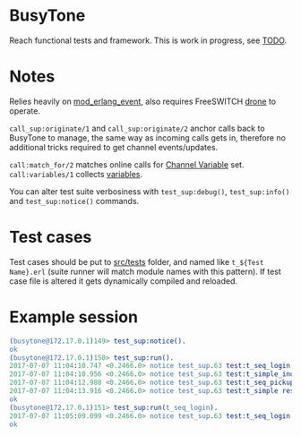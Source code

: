BusyTone
========

Reach functional tests and framework. This is work in progress, see [TODO](TODO.md).

Notes
=====

Relies heavily on [mod_erlang_event](https://freeswitch.org/confluence/display/FREESWITCH/mod_erlang_event),
also requires FreeSWITCH [drone](https://github.com/swarmcom/docker/tree/master/agents) to operate.

`call_sup:originate/1` and `call_sup:originate/2` anchor calls back to BusyTone to manage, the same way
as incoming calls gets in, therefore no additional tricks required to get channel events/updates.

`call:match_for/2` matches online calls for [Channel Variable](https://freeswitch.org/confluence/display/FREESWITCH/Channel+Variables) set.
`call:variables/1` collects [variables](https://freeswitch.org/confluence/display/FREESWITCH/Variables).

You can alter test suite verbosiness with `test_sup:debug()`, `test_sup:info()` and `test_sup:notice()` commands.

Test cases
==========

Test cases should be put to [src/tests](src/tests) folder, and named like `t_${Test Name}.erl` (suite runner will match module names with this pattern).
If test case file is altered it gets dynamically compiled and reloaded.

Example session
===============

```erlang
(busytone@172.17.0.1)149> test_sup:notice().
ok
(busytone@172.17.0.1)150> test_sup:run().
2017-07-07 11:04:10.747 <0.2466.0> notice test_sup.63 test:t_seq_login result:ok
2017-07-07 11:04:10.956 <0.2466.0> notice test_sup.63 test:t_simple_inqueue result:ok
2017-07-07 11:04:12.988 <0.2466.0> notice test_sup.63 test:t_seq_pickup result:ok
2017-07-07 11:04:13.916 <0.2466.0> notice test_sup.63 test:t_simple result:ok
ok
(busytone@172.17.0.1)151> test_sup:run(t_seq_login).
2017-07-07 11:05:09.099 <0.2466.0> notice test_sup.63 test:t_seq_login result:ok
ok
```
